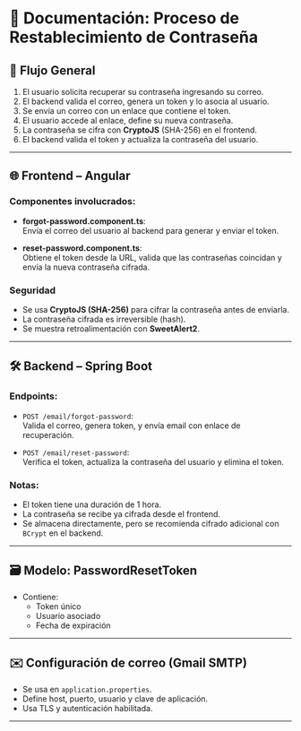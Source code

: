 # 📄 Documentación: Proceso de Restablecimiento de Contraseña

## 🧭 Flujo General

1. El usuario solicita recuperar su contraseña ingresando su correo.
2. El backend valida el correo, genera un token y lo asocia al usuario.
3. Se envía un correo con un enlace que contiene el token.
4. El usuario accede al enlace, define su nueva contraseña.
5. La contraseña se cifra con **CryptoJS** (SHA-256) en el frontend.
6. El backend valida el token y actualiza la contraseña del usuario.

---

## 🌐 Frontend – Angular

### Componentes involucrados:

- **forgot-password.component.ts**:  
  Envía el correo del usuario al backend para generar y enviar el token.

- **reset-password.component.ts**:  
  Obtiene el token desde la URL, valida que las contraseñas coincidan y envía la nueva contraseña cifrada.

### Seguridad

- Se usa **CryptoJS (SHA-256)** para cifrar la contraseña antes de enviarla.
- La contraseña cifrada es irreversible (hash).
- Se muestra retroalimentación con **SweetAlert2**.

---

## 🛠 Backend – Spring Boot

### Endpoints:

- `POST /email/forgot-password`:  
  Valida el correo, genera token, y envía email con enlace de recuperación.

- `POST /email/reset-password`:  
  Verifica el token, actualiza la contraseña del usuario y elimina el token.

### Notas:

- El token tiene una duración de 1 hora.
- La contraseña se recibe ya cifrada desde el frontend.
- Se almacena directamente, pero se recomienda cifrado adicional con `BCrypt` en el backend.

---

## 🗃 Modelo: PasswordResetToken

- Contiene:
  - Token único
  - Usuario asociado
  - Fecha de expiración

---

## ✉️ Configuración de correo (Gmail SMTP)

- Se usa en `application.properties`.
- Define host, puerto, usuario y clave de aplicación.
- Usa TLS y autenticación habilitada.

---
